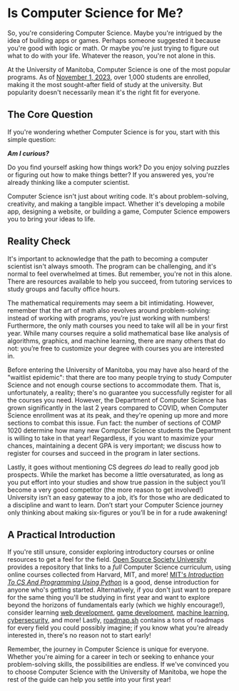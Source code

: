 # Is Computer Science for Me?

So, you're considering Computer Science. Maybe you're intrigued by the idea of building apps or games. Perhaps someone suggested it because you're good with logic or math. Or maybe you're just trying to figure out what to do with your life. Whatever the reason, you're not alone in this.

At the University of Manitoba, Computer Science is one of the most popular programs. As of [November 1, 2023](https://umanitoba.ca/institutional-analysis/sites/institutional-analysis/files/2025-02/enrol_ug_area_of_study_full_part_f23.pdf), over 1,000 students are enrolled, making it the most sought-after field of study at the university. But popularity doesn't necessarily mean it's the right fit for everyone.

## The Core Question

If you're wondering whether Computer Science is for you, start with this simple question:

***Am I curious?***

Do you find yourself asking how things work? Do you enjoy solving puzzles or figuring out how to make things better? If you answered yes, you're already thinking like a computer scientist.

Computer Science isn't just about writing code. It's about problem-solving, creativity, and making a tangible impact. Whether it's developing a mobile app, designing a website, or building a game, Computer Science empowers you to bring your ideas to life.

## Reality Check

It's important to acknowledge that the path to becoming a computer scientist isn't always smooth. The program can be challenging, and it's normal to feel overwhelmed at times. But remember, you're not in this alone. There are resources available to help you succeed, from tutoring services to study groups and faculty office hours.

The mathematical requirements may seem a bit intimidating. However, remember that the art of math also revolves around problem-solving: instead of working with programs, you’re just working with numbers! Furthermore, the only math courses you need to take will all be in your first year. While many courses require a solid mathematical base like analysis of algorithms, graphics, and machine learning, there are many others that do not: you’re free to customize your degree with courses you are interested in.

Before entering the University of Manitoba, you may have also heard of the "waitlist epidemic": that there are too many people trying to study Computer Science and not enough course sections to accommodate them. That is, unfortunately, a reality; there's no guarantee you successfully register for all the courses you need. However, the Department of Computer Science has grown significantly in the last 2 years compared to COVID, when Computer Science enrollment was at its peak, and they're opening up more and more sections to combat this issue. Fun fact: the number of sections of COMP 1020 determine how many new Computer Science students the Department is willing to take in that year! Regardless, if you want to maximize your chances, maintaining a decent GPA is very important; we discuss how to register for courses and succeed in the program in later sections.

Lastly, it goes without mentioning CS degrees *do* lead to really good job prospects. While the market has become a little oversaturated, as long as you put effort into your studies and show true passion in the subject you’ll become a very good competitor (the more reason to get involved!) University isn’t an easy gateway to a job, it’s for those who are dedicated to a discipline and want to learn. Don’t start your Computer Science journey only thinking about making six-figures or you’ll be in for a rude awakening!

## A Practical Introduction

If you're still unsure, consider exploring introductory courses or online resources to get a feel for the field. [Open Source Society University](https://github.com/ossu/computer-science) provides a repository that links to a *full* Computer Science curriculum, using online courses collected from Harvard, MIT, and more! [MIT's *Introduction To CS And Programming Using Python*](https://ocw.mit.edu/courses/6-100l-introduction-to-cs-and-programming-using-python-fall-2022/pages/material-by-lecture/) is a good, dense introduction for anyone who's getting started. Alternatively, if you don't just want to prepare for the same thing you'll be studying in first year and want to explore beyond the horizons of fundamentals early (which we highly encourage!), consider learning [web development](https://www.theodinproject.com/), [game development](https://learn.unity.com/), [machine learning](https://developers.google.com/machine-learning/crash-course), [cybersecurity](https://pwn.college/), and more! Lastly, [roadmap.sh](https://roadmap.sh/) contains a tons of roadmaps for every field you could possibly imagine; if you know what you're already interested in, there's no reason not to start early!

Remember, the journey in Computer Science is unique for everyone. Whether you're aiming for a career in tech or seeking to enhance your problem-solving skills, the possibilities are endless. If we've convinced you to choose Computer Science with the University of Manitoba, we hope the rest of the guide can help you settle into your first year!
